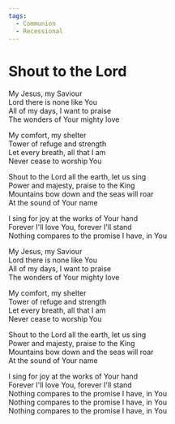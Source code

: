 ```yaml
---
tags:
  - Communion
  - Recessional
---
```



  
# Shout to the Lord  
  
My Jesus, my Saviour   
Lord there is none like You   
All of my days, I want to praise  
The wonders of Your mighty love   
  
My comfort, my shelter  
Tower of refuge and strength   
Let every breath, all that I am   
Never cease to worship You  
  
Shout to the Lord all the earth, let us sing  
Power and majesty, praise to the King  
Mountains bow down and the seas will roar   
At the sound of Your name   
  
I sing for joy at the works of Your hand   
Forever I'll love You, forever I'll stand   
Nothing compares to the promise I have, in You   
  
My Jesus, my Saviour   
Lord there is none like You   
All of my days, I want to praise   
The wonders of Your mighty love   
  
My comfort, my shelter   
Tower of refuge and strength   
Let every breath, all that I am   
Never cease to worship You   
  
Shout to the Lord all the earth, let us sing  
Power and majesty, praise to the King  
Mountains bow down and the seas will roar   
At the sound of Your name   
  
I sing for joy at the works of Your hand   
Forever I'll love You, forever I'll stand   
Nothing compares to the promise I have, in You    
Nothing compares to the promise I have, in You    
Nothing compares to the promise I have, in You    